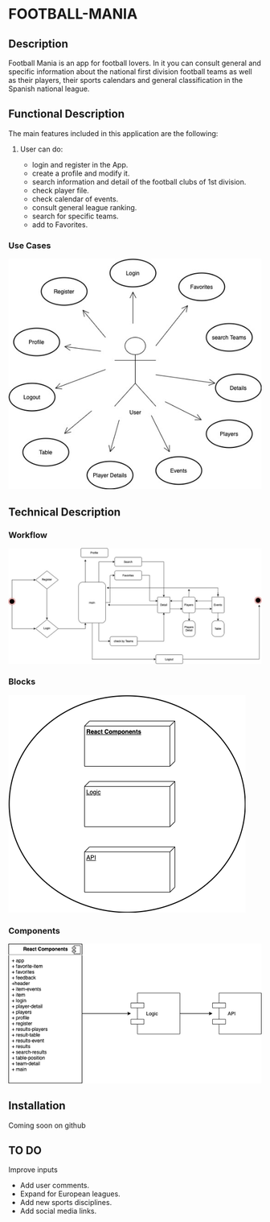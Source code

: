 # FOOTBALL-MANIA
## Description

 
Football Mania is an app for football lovers. In it you can consult general and specific information about the national first division football teams as well as their players, their sports calendars and general classification in the Spanish national league.


## Functional Description

The main features included in this application are the following:

1. User can do:

    - login and register in the App.
    - create a profile and modify it.
    - search information and detail of
      the football clubs of 1st division.
    - check player file.
    - check calendar of events.
    - consult general league ranking.
    - search for specific teams.
    - add to Favorites.

### Use Cases

![use case](./images-uml/use-cases.jpg)

## Technical Description
### Workflow

![work flow](./images-uml/workflow.jpg)

### Blocks

![blocks](./images-uml/blocks.png)

### Components

![components](./images-uml/components.png)

## Installation


Coming soon on github

## TO DO
Improve inputs

-  Add user comments.
- Expand for European leagues.
- Add new sports disciplines.
- Add social media links.
     

    
    
    